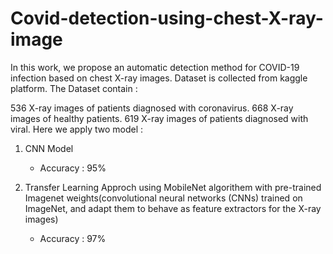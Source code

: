 # Covid-detection-using-chest-X-ray-image
In this work, we propose an automatic detection method for COVID-19 infection based on chest X-ray images. Dataset is collected from kaggle platform. The Dataset contain :

536 X-ray images of patients diagnosed with coronavirus.
668 X-ray images of healthy patients.
619 X-ray images of patients diagnosed with viral.
Here we apply two model :

1. CNN Model
   - Accuracy : 95%
   
2. Transfer Learning Approch using MobileNet algorithem with pre-trained Imagenet weights(convolutional neural networks (CNNs) trained on ImageNet, and adapt them to behave as feature extractors for the X-ray images)
   - Accuracy : 97%
   
